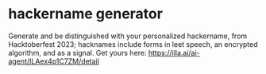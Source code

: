 # hackername generator
Generate and be distinguished with your personalized hackername, from Hacktoberfest 2023; hacknames include forms in leet speech, an encrypted algorithm, and as a signal.
Get yours here: https://illa.ai/ai-agent/ILAex4p1C7ZM/detail
